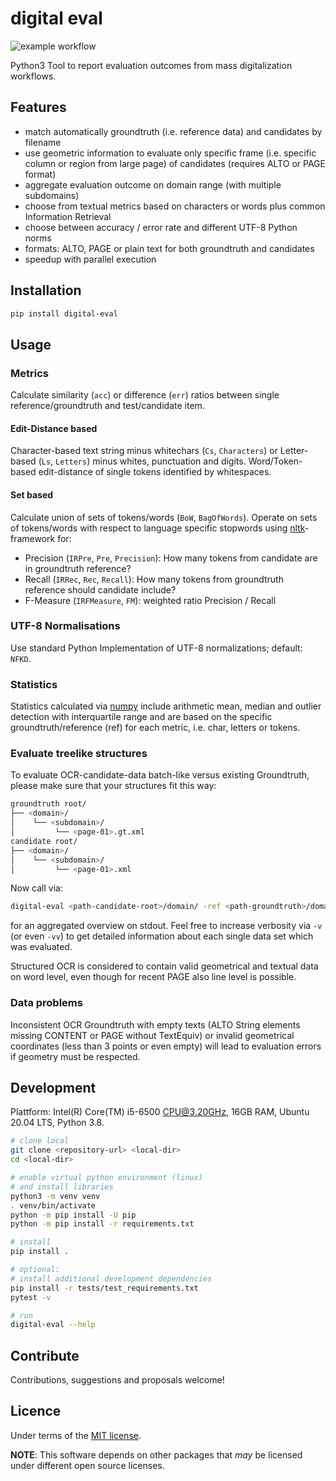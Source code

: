 # digital eval

![example workflow](https://github.com/ulb-sachsen-anhalt/digital-eval/actions/workflows/python-app.yml/badge.svg)

Python3 Tool to report evaluation outcomes from mass digitalization workflows.

## Features

* match automatically groundtruth (i.e. reference data) and candidates by filename
* use geometric information to evaluate only specific frame (i.e. specific column or region from large page) of candidates (requires ALTO or PAGE format)
* aggregate evaluation outcome on domain range (with multiple subdomains)
* choose from textual metrics based on characters or words plus common Information Retrieval
* choose between accuracy / error rate and different UTF-8 Python norms
* formats: ALTO, PAGE or plain text for both groundtruth and candidates
* speedup with parallel execution

## Installation

```bash
pip install digital-eval
```

## Usage

### Metrics

Calculate similarity (`acc`) or difference (`err`) ratios between single reference/groundtruth and test/candidate item.  

#### Edit-Distance based

Character-based text string minus whitechars (`Cs`, `Characters`) or Letter-based (`Ls`, `Letters`) minus whites, punctuation and digits.
Word/Token-based edit-distance of single tokens identified by whitespaces.

#### Set based

Calculate union of sets of tokens/words (`BoW`, `BagOfWords`).
Operate on sets of tokens/words with respect to language specific stopwords using [nltk](https://www.nltk.org/)-framework for:

* Precision (`IRPre`, `Pre`, `Precision`): How many tokens from candidate are in groundtruth reference?
* Recall (`IRRec`, `Rec`, `Recall`): How many tokens from groundtruth reference should candidate include?
* F-Measure (`IRFMeasure`, `FM`): weighted ratio Precision / Recall

### UTF-8 Normalisations

Use standard Python Implementation of UTF-8 normalizations; default: `NFKD`.

### Statistics

Statistics calculated via [numpy](https://numpy.org/) include arithmetic mean, median and outlier detection with interquartile range and are based on the specific groundtruth/reference (ref) for each metric, i.e. char, letters or tokens.

### Evaluate treelike structures

To evaluate OCR-candidate-data batch-like versus existing Groundtruth, please make sure that your structures fit this way:

```bash
groundtruth root/
├── <domain>/ 
│    └── <subdomain>/
│         └── <page-01>.gt.xml
candidate root/
├── <domain>/ 
│    └── <subdomain>/
│         └── <page-01>.xml
```

Now call via:

```bash
digital-eval <path-candidate-root>/domain/ -ref <path-groundtruth>/domain/
```

for an aggregated overview on stdout. Feel free to increase verbosity via `-v` (or even `-vv`) to get detailed information about each single data set which was evaluated.

Structured OCR is considered to contain valid geometrical and textual data on word level, even though for recent PAGE also line level is possible.

### Data problems  

Inconsistent OCR Groundtruth with empty texts (ALTO String elements missing CONTENT or PAGE without TextEquiv) or invalid geometrical coordinates (less than 3 points or even empty) will lead to evaluation errors if geometry must be respected.

## Development

Plattform: Intel(R) Core(TM) i5-6500 CPU@3.20GHz, 16GB RAM, Ubuntu 20.04 LTS, Python 3.8.

```bash
# clone local
git clone <repository-url> <local-dir>
cd <local-dir>

# enable virtual python environment (linux)
# and install libraries
python3 -m venv venv
. venv/bin/activate
python -m pip install -U pip
python -m pip install -r requirements.txt

# install
pip install .

# optional:
# install additional development dependencies
pip install -r tests/test_requirements.txt
pytest -v

# run
digital-eval --help
```

## Contribute

Contributions, suggestions and proposals welcome!

## Licence

Under terms of the [MIT license](https://opensource.org/licenses/MIT).

**NOTE**: This software depends on other packages that _may_ be licensed under different open source licenses.
